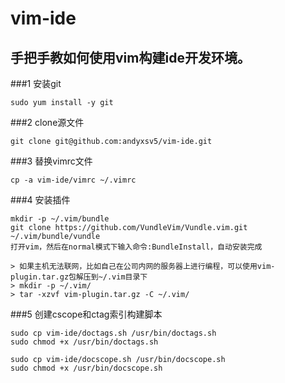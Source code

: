 # vim-ide
## 手把手教如何使用vim构建ide开发环境。
###1 安装git
```
sudo yum install -y git
```
###2 clone源文件
```
git clone git@github.com:andyxsv5/vim-ide.git
```
###3 替换vimrc文件
```
cp -a vim-ide/vimrc ~/.vimrc
```
###4 安装插件
```
mkdir -p ~/.vim/bundle
git clone https://github.com/VundleVim/Vundle.vim.git ~/.vim/bundle/vundle
打开vim，然后在normal模式下输入命令:BundleInstall，自动安装完成

> 如果主机无法联网，比如自己在公司内网的服务器上进行编程，可以使用vim-plugin.tar.gz包解压到~/.vim目录下
> mkdir -p ~/.vim/
> tar -xzvf vim-plugin.tar.gz -C ~/.vim/
```
###5 创建cscope和ctag索引构建脚本
```
sudo cp vim-ide/doctags.sh /usr/bin/doctags.sh
sudo chmod +x /usr/bin/doctags.sh

sudo cp vim-ide/docscope.sh /usr/bin/docscope.sh
sudo chmod +x /usr/bin/docscope.sh
```

